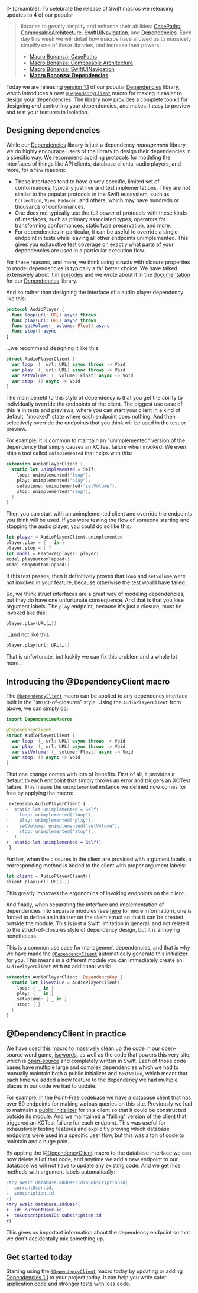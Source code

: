!> [preamble]: To celebrate the release of Swift macros we releasing updates to 4 of our popular 
> libraries to greatly simplify and enhance their abilities: [CasePaths][case-paths-gh], 
> [ComposableArchitecture][tca-gh], [SwiftUINavigation][sui-nav-gh], and 
> [Dependencies][dependencies-gh]. Each day this week we will detail how macros have allowed us to 
> massively simplify one of these libraries, and increase their powers.
> * [Macro Bonanza: CasePaths](/blog/posts/117-macro-bonanza-case-paths)
> * [Macro Bonanza: Composable Architecture](/blog/posts/118-macro-bonanza-composable-architecture)
> * [Macro Bonanza: SwiftUINavigation](/blog/posts/119-macro-bonanza-swiftui-navigation)
> * [**Macro Bonanza: Dependencies**](/blog/posts/120-macro-bonanza-dependencies)
> 
> [case-paths-gh]: http://github.com/pointfreeco/swift-case-paths
> [tca-gh]: http://github.com/pointfreeco/swift-composable-architecture
> [sui-nav-gh]: http://github.com/pointfreeco/swiftui-navigation
> [dependencies-gh]: http://github.com/pointfreeco/swift-dependencies

Today we are releasing [version 1.1][dependencies-1.1] of our popular [Dependencies][sui-nav-gh] 
library, which introduces a new [`@DependencyClient`][dependency-client-docs] macro for making it 
easier to design your dependencies. The library now provides a complete toolkit for designing _and_ 
controlling your dependencies, and makes it easy to preview and test your features in isolation.

[case-paths-gh]: http://github.com/pointfreeco/swift-case-paths
[tca-gh]: http://github.com/pointfreeco/swift-composable-architecture
[sui-nav-gh]: http://github.com/pointfreeco/swiftui-navigation
[dependencies-gh]: http://github.com/pointfreeco/swift-dependencies

## Designing dependencies

While our [Dependencies][dependencies-gh] library is just a dependency _management_ library, we do
highly encourage users of the library to design their dependencies in a specific way. We recommend
avoiding protocols for modeling the interfaces of things like API clients, database clients, audio 
players, and more, for a few reasons:

  * These interfaces tend to have a very specific, limited set of conformances, typically just live
    and test implementations. They are not similar to the popular protocols in the Swift ecosystem,
    such as `Collection`, `View`, `Reducer`, and others, which may have hundreds or thousands of 
    conformances.
  * One does not typically use the full power of protocols with these kinds of interfaces, such as 
    primary associated types, operators for transforming conformances, static type preservation,
    and more.
  * For dependencies in particular, it can be useful to override a single endpoint in tests while
    leaving all other endpoints unimplemented. This gives you exhaustive test coverage on exactly
    what parts of your dependencies are used in a particular execution flow.

For these reasons, and more, we think using structs with closure properties to model dependencies
is typically a far better choice. We have talked extensively about it in 
[episodes][designing-dependencies-pf] and we wrote about it in the 
[documentation][designing-dependencies-docs] for our [Dependencies][dependencies-gh] library.

And so rather than designing the interface of a audio player dependency like this:

```swift
protocol AudioPlayer {
  func loop(url: URL) async throws
  func play(url: URL) async throws
  func setVolume(_ volume: Float) async
  func stop() async
}
```

…we recommend designing it like this:

```swift
struct AudioPlayerClient {
  var loop: (_ url: URL) async throws -> Void
  var play: (_ url: URL) async throws -> Void
  var setVolume: (_ volume: Float) async -> Void
  var stop: () async -> Void
}
```

The main benefit to this style of dependency is that you get the ability to individually override
the endpoints of the client. The biggest use case of this is in tests and previews, where you can
start your client in a kind of default, "mocked" state where each endpoint does nothing. And then
selectively override the endpoints that you think will be used in the test or preview.

For example, it is common to maintain an "unimplemented" version of the dependency that simply
causes an XCTest failure when invoked. We even ship a tool called `unimplemented` that helps with 
this:

```swift
extension AudioPlayerClient {
  static let unimplemented = Self(
    loop: unimplemented("loop"),
    play: unimplemented("play"),
    setVolume: unimplemented("setVolume"),
    stop: unimplemented("stop"),
  )
}
```

Then you can start with an unimplemented client and override the endpoints you think will be used.
If you were testing the flow of someone starting and stopping the audio player, you could do so
like this:

```swift
let player = AudioPlayerClient.unimplemented
player.play = { _ in }
player.stop = { }
let model = Feature(player: player)
model.playButtonTapped()
model.stopButtonTapped()
```

If this test passes, then it definitively proves that `loop` and `setVolume` were not invoked in
your feature, because otherwise the test would have failed.

So, we think struct interfaces are a great way of modeling dependencies, but they do have one 
unfortunate consequence. And that is that you lose argument labels. The `play` endpoint, because 
it's just a closure, must be invoked like this:

```swift
player.play(URL(…))
```

…and not like this:

```swift
player.play(url: URL(…))
```

That is unfortunate, but luckily we can fix this problem and a whole lot more…
  
## Introducing the @DependencyClient macro

The [`@DependencyClient`][dependency-client-docs] macro can be applied to any dependency interface
built in the "struct-of-closures" style. Using the `AudioPlayerClient` from above, we can simply
do:

```swift
import DependenciesMacros

@DependencyClient
struct AudioPlayerClient {
  var loop: (_ url: URL) async throws -> Void
  var play: (_ url: URL) async throws -> Void
  var setVolume: (_ volume: Float) async -> Void
  var stop: () async -> Void
}
```

That one change comes with lots of benefits. First of all, it provides a default to each endpoint
that simply throws an error and triggers an XCTest failure. This means the `unimplemented` instance
we defined now comes for free by applying the macro:

```diff
 extension AudioPlayerClient {
-  static let unimplemented = Self(
-    loop: unimplemented("loop"),
-    play: unimplemented("play"),
-    setVolume: unimplemented("setVolume"),
-    stop: unimplemented("stop"),
-  )
+  static let unimplemented = Self()
 }
```

Further, when the closures in the client are provided with argument labels, a corresponding method
is added to the client with proper argument labels:

```swift
let client = AudioPlayerClient()
client.play(url: URL(…))
```

This greatly improves the ergonomics of invoking endpoints on the client.

And finally, when separating the interface and implementation of dependencies into separate modules
(see [here][separating-interface] for more information), one is forced to define an initializer
on the client struct so that it can be created outside the module. This is just a Swift limitation
in general, and not related to the struct-of-closures style of dependency design, but it is annoying
nonetheless.

This is a common use case for management dependencies, and that is why we have made the 
[`@DependencyClient`][dependency-client-docs] automatically generate this initializer for you. This 
means in a different module you can immediately create an `AudioPlayerClient` with no additional 
work:

```swift
extension AudioPlayerClient: DependencyKey {
  static let liveValue = AudioPlayerClient(
    loop: { _ in }
    play: { _ in }
    setVolume: { _ in }
    stop: { }
  )
}
```

## @DependencyClient in practice

We have used this macro to massively clean up the code in our open-source word game, 
[isowords][isowords-gh], as well as the code that powers this very site, which is 
[open-source][pf-gh] and completely written in Swift. Each of those code bases have multiple large
and complex dependencies which we had to manually maintain both a public initializer and 
`testValue`, which meant that each time we added a new feature to the dependency we had multiple 
places in our code we had to update.

For example, in the Point-Free codebase we have a database client that has over 50 endpoints for
making various queries on this site. Previously we had to maintain a [public 
initializer][database-init] for this client so that it could be constructed outside its module.
And we maintained a ["failing" version][database-failing] of the client that triggered an XCTest 
failure for each endpoint. This was useful for exhaustively testing features and explicitly proving
which database endpoints were used in a specific user flow, but this was a ton of code to maintain
and a huge pain.

By appling the [@DependencyClient][database-dependency-client] macro to the database interface we
can now delete all of that code, and anytime we add a new endpoint to our database we will not have
to update any existing code. And we get nice methods with argument labels automatically:

```diff
-try await database.addUserIdToSubscriptionId(
-  currentUser.id, 
-  subscription.id
-)
+try await database.addUser(
+  id: currentUser.id, 
+  toSubscriptionID: subscription.id
+)
```

This gives us important information about the dependency endpoint so that we don't accidentally
mix something up.


[database-init]: https://github.com/pointfreeco/pointfreeco/blob/e7a2dbb2716459f13e7c67873c0a400aeaff92d1/Sources/Database/Database.swift#L76-L193
[database-failing]: https://github.com/pointfreeco/pointfreeco/blob/e7a2dbb2716459f13e7c67873c0a400aeaff92d1/Sources/Database/Failing.swift#L4-L68
[database-dependency-client]: https://github.com/pointfreeco/pointfreeco/blob/4c0a8f83f16f2b86996a59b9e1686476308ad8fc/Sources/Database/Database.swift#L13-L14

## Get started today

Starting using the [`@DependencyClient`][dependency-client-docs] macro today by updating or adding 
[Dependencies 1.1][dependencies-1.1] to your project today. It can help you write safer application 
code and stronger tests with less code.

[pf-gh]: http://github.com/pointfreeco/pointfreeco
[isowords-gh]: http://www.github.com/pointfreeco/isowords
[designing-dependencies-pf]: https://www.pointfree.co/collections/dependencies
[designing-dependencies-docs]: https://pointfreeco.github.io/swift-dependencies/main/documentation/dependencies/designingdependencies
[dependency-client-docs]: todo
[separating-interface]: https://pointfreeco.github.io/swift-dependencies/main/documentation/dependencies/livepreviewtest#Separating-interface-and-implementation
[dependencies-1.1]: https://github.com/pointfreeco/swift-dependencies/releases/tag/1.1.0
